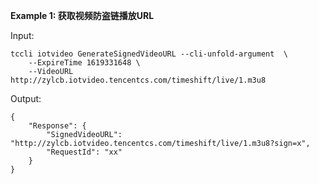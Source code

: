 **Example 1: 获取视频防盗链播放URL**



Input: 

```
tccli iotvideo GenerateSignedVideoURL --cli-unfold-argument  \
    --ExpireTime 1619331648 \
    --VideoURL http://zylcb.iotvideo.tencentcs.com/timeshift/live/1.m3u8
```

Output: 
```
{
    "Response": {
        "SignedVideoURL": "http://zylcb.iotvideo.tencentcs.com/timeshift/live/1.m3u8?sign=x",
        "RequestId": "xx"
    }
}
```

